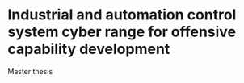 # Industrial and automation control system cyber range for offensive capability development

Master thesis